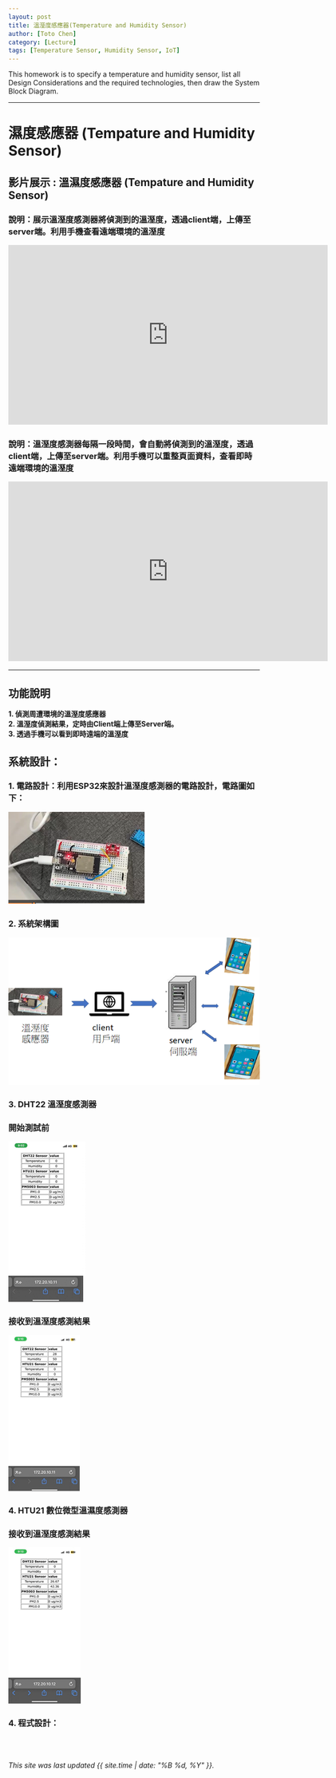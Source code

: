 ```yaml
---
layout: post
title: 溫溼度感應器(Temperature and Humidity Sensor)
author: [Toto Chen]
category: [Lecture]
tags: [Temperature Sensor, Humidity Sensor, IoT]
---
```


This homework is to specify a temperature and humidity sensor, list all Design Considerations and the required technologies, then draw the System Block Diagram.

---

# 濕度感應器 (Tempature and Humidity Sensor)

## 影片展示 : 溫濕度感應器 (Tempature and Humidity Sensor)
### 說明：展示溫溼度感測器將偵測到的溫溼度，透過client端，上傳至server端。利用手機查看遠端環境的溫溼度

<div align="center">
<iframe width="640" height="360" src="https://www.youtube.com/embed/LnylPsm3WLg?autoplay=1&loop=1" title="HTU21 Sensor Load" frameborder="0" allow="accelerometer; autoplay; clipboard-write; encrypted-media; gyroscope; picture-in-picture; web-share" allowfullscreen></iframe>

</div>

### 說明：溫溼度感測器每隔一段時間，會自動將偵測到的溫溼度，透過client端，上傳至server端。利用手機可以重整頁面資料，查看即時遠端環境的溫溼度

<div align="center">
<iframe width="640" height="360" src="https://www.youtube.com/embed/iD3TQeTwKZs?autoplay=1&loop=1" title="HTU21 Sensor Reload" frameborder="0" allow="accelerometer; autoplay; clipboard-write; encrypted-media; gyroscope; picture-in-picture; web-share" allowfullscreen></iframe>

</div>

---

## 功能說明
**1. 偵測周遭環境的溫溼度感應器** <br>
**2. 溫溼度偵測結果，定時由Client端上傳至Server端。**<br>
**3. 透過手機可以看到即時遠端的溫溼度** <br>


## 系統設計：
### 1. 電路設計：利用ESP32來設計溫溼度感測器的電路設計，電路圖如下：
![](https://github.com/totochen/MCU_2023/blob/master/images/PRJ3_circuit.png?raw=true)

### 2. 系統架構圖
![](https://github.com/totochen/MCU_2023/blob/master/images/PRJ3_System_Arch.png?raw=true)


### 3. DHT22 溫溼度感測器
### 開始測試前
![](https://github.com/totochen/MCU_2023/blob/master/images/DHT22_Sensor_Initial.png?raw=true)

### 接收到溫溼度感測結果
![](https://github.com/totochen/MCU_2023/blob/master/images/DHT22_Sensor_Value.png?raw=true)

### 4. HTU21 數位微型溫濕度感測器
### 接收到溫溼度感測結果
![](https://github.com/totochen/MCU_2023/blob/master/images/HTU21_Sensor_Value.png?raw=true)


### 4. 程式設計： 




<br>
<br>

*This site was last updated {{ site.time | date: "%B %d, %Y" }}.*

